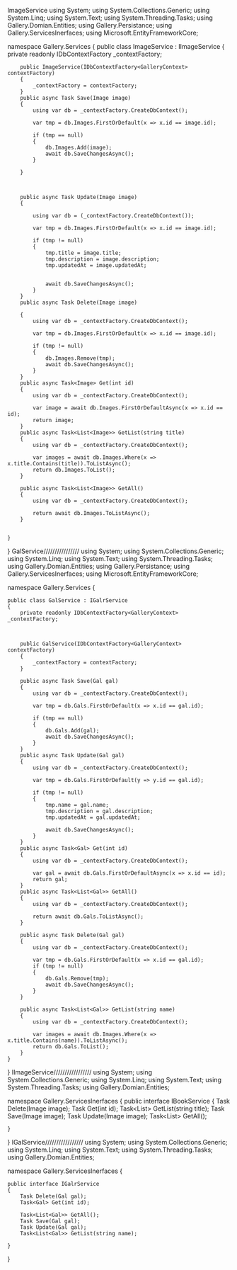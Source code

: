 ImageService 
using System;
using System.Collections.Generic;
using System.Linq;
using System.Text;
using System.Threading.Tasks;
using Gallery.Domian.Entities;
using Gallery.Persistance;
using Gallery.ServicesInerfaces;
using Microsoft.EntityFrameworkCore;

namespace Gallery.Services
{
    public class ImageService : IImageService
    {
        private readonly IDbContextFactory<GalleryContext> _contextFactory;



        public ImageService(IDbContextFactory<GalleryContext> contextFactory)
        {
            _contextFactory = contextFactory;
        }
        public async Task Save(Image image)
        {
            using var db = _contextFactory.CreateDbContext();

            var tmp = db.Images.FirstOrDefault(x => x.id == image.id);

            if (tmp == null)
            {
                db.Images.Add(image);
                await db.SaveChangesAsync();
            }

        }



        public async Task Update(Image image)
        {

            using var db = (_contextFactory.CreateDbContext());

            var tmp = db.Images.FirstOrDefault(x => x.id == image.id);

            if (tmp != null)
            {
                tmp.title = image.title;
                tmp.description = image.description;
                tmp.updatedAt = image.updatedAt;


                await db.SaveChangesAsync();
            }
        }
        public async Task Delete(Image image)

        {
            using var db = _contextFactory.CreateDbContext();

            var tmp = db.Images.FirstOrDefault(x => x.id == image.id);

            if (tmp != null)
            {
                db.Images.Remove(tmp);
                await db.SaveChangesAsync();
            }
        }
        public async Task<Image> Get(int id)
        {
            using var db = _contextFactory.CreateDbContext();

            var image = await db.Images.FirstOrDefaultAsync(x => x.id == id);
            return image;
        }
        public async Task<List<Image>> GetList(string title)
        {
            using var db = _contextFactory.CreateDbContext();

            var images = await db.Images.Where(x => x.title.Contains(title)).ToListAsync();
            return db.Images.ToList();
        }

        public async Task<List<Image>> GetAll()
        {
            using var db = _contextFactory.CreateDbContext();

            return await db.Images.ToListAsync();
        }


    }
}
GalService////////////////
using System;
using System.Collections.Generic;
using System.Linq;
using System.Text;
using System.Threading.Tasks;
using Gallery.Domian.Entities;
using Gallery.Persistance;
using Gallery.ServicesInerfaces;
using Microsoft.EntityFrameworkCore;

namespace Gallery.Services
{

    public class GalService : IGalrService
    {
        private readonly IDbContextFactory<GalleryContext> _contextFactory;

        

        public GalService(IDbContextFactory<GalleryContext> contextFactory)
        {
            _contextFactory = contextFactory;
        }

        public async Task Save(Gal gal)
        {
            using var db = _contextFactory.CreateDbContext();

            var tmp = db.Gals.FirstOrDefault(x => x.id == gal.id);

            if (tmp == null)
            {
                db.Gals.Add(gal);
                await db.SaveChangesAsync();
            }
        }
        public async Task Update(Gal gal)
        {
            using var db = _contextFactory.CreateDbContext();

            var tmp = db.Gals.FirstOrDefault(y => y.id == gal.id);

            if (tmp != null)
            {
                tmp.name = gal.name;
                tmp.description = gal.description;
                tmp.updatedAt = gal.updatedAt;

                await db.SaveChangesAsync();
            }
        }
        public async Task<Gal> Get(int id)
        {
            using var db = _contextFactory.CreateDbContext();

            var gal = await db.Gals.FirstOrDefaultAsync(x => x.id == id);
            return gal;
        }
        public async Task<List<Gal>> GetAll()
        {
            using var db = _contextFactory.CreateDbContext();

            return await db.Gals.ToListAsync();
        }

        public async Task Delete(Gal gal)
        {
            using var db = _contextFactory.CreateDbContext();

            var tmp = db.Gals.FirstOrDefault(x => x.id == gal.id);
            if (tmp != null)
            {
                db.Gals.Remove(tmp);
                await db.SaveChangesAsync();
            }
        }

        public async Task<List<Gal>> GetList(string name)
        {
            using var db = _contextFactory.CreateDbContext();

            var images = await db.Images.Where(x => x.title.Contains(name)).ToListAsync();
            return db.Gals.ToList();
        }
    }
}
    IImageService/////////////////
    using System;
using System.Collections.Generic;
using System.Linq;
using System.Text;
using System.Threading.Tasks;
using Gallery.Domian.Entities;


namespace Gallery.ServicesInerfaces
{
    public interface IBookService
    {
        Task Delete(Image image);
        Task<Image> Get(int id);
        Task<List<Image>> GetList(string title);
        Task Save(Image image);
        Task Update(Image image);
        Task<List<Image>> GetAll();
        
    }
}
IGalService/////////////////
using System;
using System.Collections.Generic;
using System.Linq;
using System.Text;
using System.Threading.Tasks;
using Gallery.Domian.Entities;

namespace Gallery.ServicesInerfaces
{
    
    public interface IGalrService
    {
        Task Delete(Gal gal);
        Task<Gal> Get(int id);
       
        Task<List<Gal>> GetAll();
        Task Save(Gal gal);
        Task Update(Gal gal);
        Task<List<Gal>> GetList(string name);

    }
}

